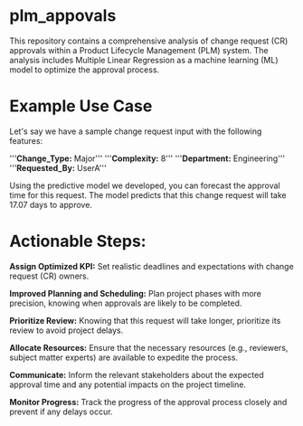 # plm_appovals
This repository contains a comprehensive analysis of change request (CR) approvals within a Product Lifecycle Management (PLM) system. The analysis includes Multiple Linear Regression as a machine learning (ML) model to optimize the approval process.

# Example Use Case
Let's say we have a sample change request input with the following features:

'''**Change_Type:** Major'''
'''**Complexity:** 8'''
'''**Department:** Engineering'''
'''**Requested_By:** UserA'''

Using the predictive model we developed, you can forecast the approval time for this request. The model predicts that this change request will take 17.07 days to approve.

# Actionable Steps:

**Assign Optimized KPI:** Set realistic deadlines and expectations with change request (CR) owners.

**Improved Planning and Scheduling:** Plan project phases with more precision, knowing when approvals are likely to be completed.

**Prioritize Review:** Knowing that this request will take longer, prioritize its review to avoid project delays.

**Allocate Resources:** Ensure that the necessary resources (e.g., reviewers, subject matter experts) are available to expedite the process.

**Communicate:** Inform the relevant stakeholders about the expected approval time and any potential impacts on the project timeline.

**Monitor Progress:** Track the progress of the approval process closely and prevent if any delays occur.
